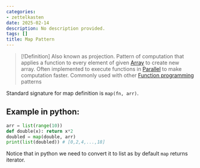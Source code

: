 ```yaml
---
categories:
- zettelkasten
date: 2025-02-14
description: No description provided.
tags: []
title: Map Pattern
---
```


> [!Definition]
> Also known as projection. Pattern of computation that applies a function to every element of given [Array](Array) to create new array. Often implemented to execute functions in [Parallel](Parallel) to make computation faster. Commonly used with other [Function programming](Function%20programming) patterns

Standard signature for map definition is `map(fn, arr)`.

## Example in python:

```python
arr = list(range(10))
def double(x): return x*2
doubled = map(double, arr)
print(list(doubled)) # [0,2,4,...,18]
```

Notice that in python we need to convert it to list as by default `map` returns iterator.